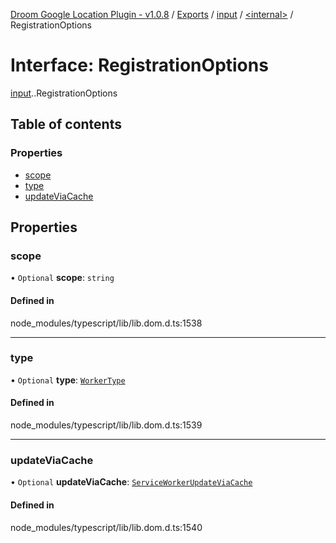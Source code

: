 [Droom Google Location Plugin - v1.0.8](../README.md) / [Exports](../modules.md) / [input](../modules/input.md) / [<internal\>](../modules/input._internal_.md) / RegistrationOptions

# Interface: RegistrationOptions

[input](../modules/input.md).[<internal>](../modules/input._internal_.md).RegistrationOptions

## Table of contents

### Properties

- [scope](input._internal_.RegistrationOptions.md#scope)
- [type](input._internal_.RegistrationOptions.md#type)
- [updateViaCache](input._internal_.RegistrationOptions.md#updateviacache)

## Properties

### scope

• `Optional` **scope**: `string`

#### Defined in

node_modules/typescript/lib/lib.dom.d.ts:1538

___

### type

• `Optional` **type**: [`WorkerType`](../modules/input._internal_.md#workertype)

#### Defined in

node_modules/typescript/lib/lib.dom.d.ts:1539

___

### updateViaCache

• `Optional` **updateViaCache**: [`ServiceWorkerUpdateViaCache`](../modules/input._internal_.md#serviceworkerupdateviacache)

#### Defined in

node_modules/typescript/lib/lib.dom.d.ts:1540
